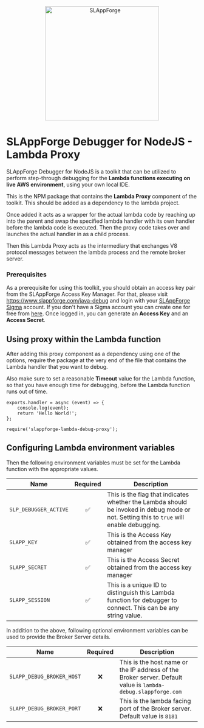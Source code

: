 <div style="text-align:center">
    <img src="https://s3.amazonaws.com/resources.sigma.slappforge.com/slappforge_logo_color.png" alt="SLAppForge" width="300"/>
</div>

# **SLAppForge Debugger for NodeJS - Lambda Proxy**

SLAppForge Debugger for NodeJS is a toolkit that can be utilized to perform step-through debugging for the **Lambda 
functions executing on live AWS environment**, using your own local IDE. 

This is the NPM package that contains the **Lambda Proxy** component of the toolkit. This should be added as a dependency 
to the lambda project. 

Once added it acts as a wrapper for the actual lambda code by reaching up into the parent and swap the specified lambda 
handler with its own handler before the lambda code is executed. Then the proxy code takes over and launches the actual 
handler in as a child process.

Then this Lambda Proxy acts as the intermediary that exchanges V8 protocol messages between the lambda process and the
remote broker server.

### Prerequisites

As a prerequisite for using this toolkit, you should obtain an access key pair from the SLAppForge Access Key Manager.
For that, please visit https://www.slappforge.com/java-debug and login with your 
[SLAppForge Sigma](https://sigma.slappforge.com/) account. If you don't have a Sigma account you can create one for free
from [here](https://sigma.slappforge.com/#/signup). Once logged in, you can generate an **Access Key** and an **Access 
Secret**.

## Using proxy within the Lambda function

After adding this proxy component as a dependency using one of the options, require the package at the very end of the 
file that contains the Lambda handler that you want to debug.

Also make sure to set a reasonable **Timeout** value for the Lambda function, so that you have enough time for debugging,
before the Lambda function runs out of time.

```
exports.handler = async (event) => {
    console.log(event);
    return 'Hello World!'; 
};

require('slappforge-lambda-debug-proxy');
```

## Configuring Lambda environment variables
   
Then the following environment variables must be set for the Lambda function with the appropriate values.

| Name | Required | Description  |
|------|:--------:| -------------|
|`SLP_DEBUGGER_ACTIVE` |:white_check_mark: | This is the flag that indicates whether the Lambda should be invoked in debug mode or not. Setting this to `true` will enable debugging.
|`SLAPP_KEY` |:white_check_mark: | This is the Access Key obtained from the access key manager
|`SLAPP_SECRET` |:white_check_mark: | This is the Access Secret obtained from the access key manager
|`SLAPP_SESSION` |:white_check_mark: | This is a unique ID to distinguish this Lambda function for debugger to connect. This can be any string value.

In addition to the above, following optional environment variables can be used to provide the Broker Server details.

| Name | Required | Description  |
|------|:--------:| -------------|
|`SLAPP_DEBUG_BROKER_HOST` |:x: | This is the host name or the IP address of the Broker server. Default value is `lambda-debug.slappforge.com`
|`SLAPP_DEBUG_BROKER_PORT` |:x: | This is the lambda facing port of the Broker server. Default value is `8181`


